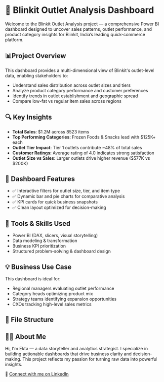 #  🛒 Blinkit Outlet Analysis Dashboard

Welcome to the Blinkit Outlet Analysis project — a comprehensive Power BI dashboard designed to uncover sales patterns, outlet performance, and product category insights for Blinkit, India’s leading quick-commerce platform.

## 📊Project Overview

This dashboard provides a multi-dimensional view of Blinkit's outlet-level data, enabling stakeholders to:

- Understand sales distribution across outlet sizes and tiers
- Analyze product category performance and customer preferences
- Identify trends in outlet establishment and geographic spread
- Compare low-fat vs regular item sales across regions

## 🔍 Key Insights

- **Total Sales**: $1.2M across 8523 items  
- **Top Performing Categories**: Frozen Foods & Snacks lead with $125K+ each  
- **Outlet Tier Impact**: Tier 1 outlets contribute ~48% of total sales  
- **Customer Ratings**: Average rating of 4.0 indicates strong satisfaction  
- **Outlet Size vs Sales**: Larger outlets drive higher revenue ($577K vs $200K)

## 📌 Dashboard Features

- ✅ Interactive filters for outlet size, tier, and item type  
- ✅ Dynamic bar and pie charts for comparative analysis  
- ✅ KPI cards for quick business snapshots  
- ✅ Clean layout optimized for decision-making

## 🧠 Tools & Skills Used

- Power BI (DAX, slicers, visual storytelling)  
- Data modeling & transformation  
- Business KPI prioritization  
- Structured problem-solving & dashboard design

## 💡 Business Use Case

This dashboard is ideal for:

- Regional managers evaluating outlet performance  
- Category heads optimizing product mix  
- Strategy teams identifying expansion opportunities  
- CXOs tracking high-level sales metrics

## 📁 File Structure

## 🙋‍♀️ About Me

Hi, I'm Ekta — a data storyteller and analytics strategist. I specialize in building actionable dashboards that drive business clarity and decision-making. This project reflects my passion for turning raw data into powerful insights.

📌 [Connect with me on LinkedIn](https://www.linkedin.com/in/ekta-mishra-b293b721a/)  



